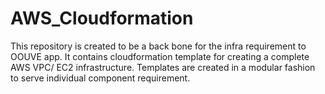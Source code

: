 AWS_Cloudformation
==================
This repository is created to be a back bone for the infra requirement to OOUVE app. It contains cloudformation template for creating a complete AWS VPC/ EC2 infrastructure. Templates are created in a modular fashion to serve individual component requirement.
